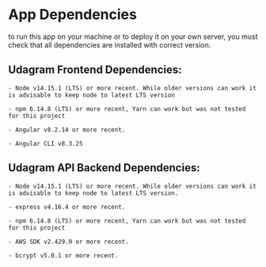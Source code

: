 # App Dependencies

to run this app on your machine or to deploy it on your own server, you must check that all dependencies are installed with correct version.

## Udagram Frontend Dependencies:


```
- Node v14.15.1 (LTS) or more recent. While older versions can work it is advisable to keep node to latest LTS version

- npm 6.14.8 (LTS) or more recent, Yarn can work but was not tested for this project

- Angular v8.2.14 or more recent.

- Angular CLI v8.3.25

```

## Udagram API Backend Dependencies:

```
- Node v14.15.1 (LTS) or more recent. While older versions can work it is advisable to keep node to latest LTS version.

- express v4.16.4 or more recent. 

- npm 6.14.8 (LTS) or more recent, Yarn can work but was not tested for this project

- AWS SDK v2.429.0 or more recent.

- bcrypt v5.0.1 or more recent.


```
